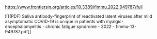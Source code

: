 
https://www.frontiersin.org/articles/10.3389/fimmu.2022.949787/full

![[(PDF) Saliva antibody-fingerprint of reactivated latent viruses after mild asymptomatic COVID-19 is unique in patients with myalgic-encephalomyelitis - chronic fatigue syndrome - 2022 - fimmu-13-949787.pdf]]
